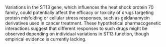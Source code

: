 Variations in the ST13 gene, which influences the heat shock protein 70 family, could potentially affect the efficacy or toxicity of drugs targeting protein misfolding or cellular stress responses, such as geldanamycin derivatives used in cancer treatment. These hypothetical pharmacogenetic interactions suggest that different responses to such drugs might be observed depending on individual variations in ST13 function, though empirical evidence is currently lacking.